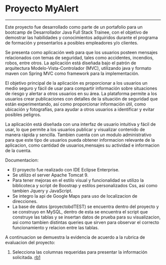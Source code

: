 # Proyecto MyAlert
---

Este proyecto fue desarrollado como parte de un portafolio para un bootcamp de Desarrollador Java Full Stack Trainee, con el objetivo de demostrar las habilidades y conocimientos adquiridos durante el programa de formación y presentarlos a posibles empleadores y/o clientes.

Se presenta como aplicación web para que los usuarios posteen mensajes relacionados con temas de seguridad, tales como accidentes, incendios, robos, entre otros. La aplicación está diseñada bajo el patrón de arquitectura Modelo-Vista-Controlador (MVC), utilizando java y formato maven con Spring MVC como framework para la implementación.

El objetivo principal de la aplicación es proporcionar a los usuarios un medio seguro y fácil de usar para compartir información sobre situaciones de riesgo y alertar a otros usuarios en su área. La plataforma permite a los usuarios crear publicaciones con detalles de la situación de seguridad que están experimentando, así como proporcionar información útil, como ubicación y fotografías, para ayudar a otros usuarios a identificar y evitar posibles peligros.

La aplicación está diseñada con una interfaz de usuario intuitiva y fácil de usar, lo que permite a los usuarios publicar y visualizar contenido de manera rápida y sencilla. Tambien cuenta con un modulo administrativo para que este tipo de usuarios pueda obtener informacion relevante de la aplicacion, como cantidad de usuarios,mensajes su actividad e informacion de la cuenta.

Documentacion:

- El proyecto fue realizado con IDE Eclipse Enterprise.
- Se utilizo el server Apache Tomcat 9.
- Para tener mejoras en el estilo visual y funcionalidad se utilizo la biblicoteca y script de Boostrap y estilos personalizados Css, asi como tambien Jquery y JavaScript.
- Se integro la api de Google Maps para uso de localizacion de direcciones.
- La base de datos (proyectobdTEST) se encuentra dentro del proyecto y se construyo en MySQL, dentro de esta se encuentra el script que construye las tablas y se insertan datos de prueba para su visualizacion, asi como tambien distintas queries que sirven para observar el correcto funcionamiento y relacion entre las tablas.
 
A continuacion se demuestra la evidencia de acuerdo a la rubrica de evaluacion del proyecto:

1. Selecciona las columnas requeridas para presentar la información solicitada. 
[rb1](https://github.com/AndresSCP/Proyecto/assets/121947963/43ee6459-b990-49e5-a644-b5e48d8d62df)
















